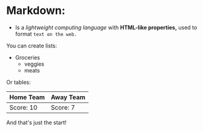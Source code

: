 # Markdown:

- Is a *lightweight computing language* with **HTML-like properties,** used to format `text on the web.`

You can create lists:
- Groceries
  - veggies
  - meats

Or tables:

Home Team  | Away Team
---------- | ----------
Score: 10  | Score: 7

And that's just the start!
